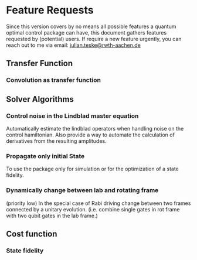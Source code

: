 # Feature Requests

Since this version covers by no means all possible features a quantum optimal
control package can have, this document gathers features requested by 
(potential) users. If require a new feature urgently, you can reach out to me
via email: julian.teske@rwth-aachen.de

## Transfer Function

### Convolution as transfer function

## Solver Algorithms

### Control noise in the Lindblad master equation
Automatically estimate the lindblad operators when handling noise on the control
hamiltonian. Also provide a way to automate the calculation of derivatives from
the resulting amplitudes.

### Propagate only initial State
To use the package only for simulation or for the optimization of a state
fidelity.


### Dynamically change between lab and rotating frame
(priority low) In the special case of Rabi driving change between two frames 
connected by a unitary evolution. (i.e. combine single gates in rot frame with
two qubit gates in the lab frame.)

## Cost function

### State fidelity
